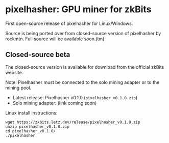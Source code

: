 # pixelhasher: GPU miner for zkBits

First open-source release of pixelhasher for Linux/Windows.

Source is being ported over from closed-source version of pixelhasher by
rockmtn. Full source will be available soon.(tm)

## Closed-source beta

The closed-source version is available for download from the official zkBits
website.

Note: Pixelhasher must be connected to the solo mining adapter or to the mining
pool.

- Latest release: Pixelhasher v0.1.0 (`pixelhasher_v0.1.0.zip`)
- Solo mining adapter: (link coming soon)

Linux install instructions:

```
wget https://zkbits.letz.dev/release/pixelhasher_v0.1.0.zip
unzip pixelhasher_v0.1.0.zip
cd pixelhasher_v0.1.0/
./pixelhasher
```
